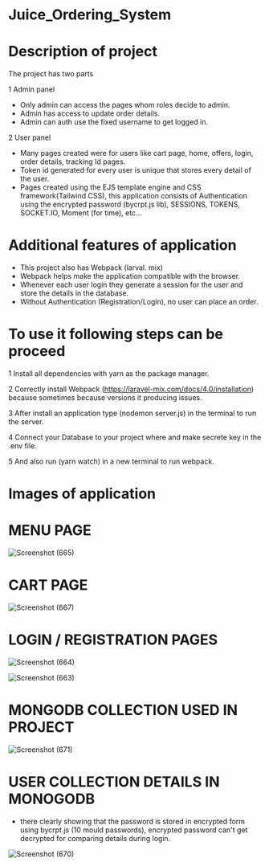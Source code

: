 # Juice_Ordering_System
 
# Description of project

The project has two parts

1 Admin panel
 * Only admin can access the pages whom roles decide to admin. 
 * Admin has access to update order details.
 * Admin can auth use the fixed username to get logged in.
 
2 User panel
 * Many pages created were for users like cart page, home, offers, login,    order details, tracking Id pages.
 * Token id generated for every user is unique that stores every detail of the user.
 * Pages created using the EJS template engine and CSS framework(Tailwind CSS), this application consists of Authentication using the 
   encrypted password (bycrpt.js lib), SESSIONS, TOKENS, SOCKET.IO, Moment (for time), etc...

# Additional features of application
 * This project also has Webpack (larval. mix)
 * Webpack helps make the application compatible with the browser.
 * Whenever each user login they generate a session for the user and store the details in the database.
 * Without Authentication (Registration/Login), no user can place an order.

# To use it following steps can be proceed

 1 Install all dependencies with yarn as the package manager.
 
 2 Correctly install Webpack (https://laravel-mix.com/docs/4.0/installation) because sometimes because versions it producing issues.
 
 3 After install an application type (nodemon server.js) in the terminal to run the server.
 
 4  Connect your Database to your project where and make secrete key in the .env file. 
 
 5 And also run (yarn watch) in a new terminal to run webpack.

# Images of  application 

# MENU PAGE 

![Screenshot (665)](https://user-images.githubusercontent.com/74869287/130316693-bd7ead15-9e4d-4a3c-8bcc-570249abf254.png)

# CART PAGE

![Screenshot (667)](https://user-images.githubusercontent.com/74869287/130316765-696da842-ac1e-43e3-859a-536c801da095.png)

# LOGIN / REGISTRATION PAGES

![Screenshot (664)](https://user-images.githubusercontent.com/74869287/130316772-ef3cd624-7ecc-4795-be8e-a72d4fcd373a.png)

![Screenshot (663)](https://user-images.githubusercontent.com/74869287/130316732-840a13b6-1f02-4653-a429-b37cb338dc6d.png)

# MONGODB COLLECTION USED IN PROJECT

![Screenshot (671)](https://user-images.githubusercontent.com/74869287/130317439-0f21a200-3ad5-4355-8f33-817553c875dd.png)

# USER COLLECTION DETAILS IN MONOGODB

* there clearly showing that the password is stored in encrypted form using bycrpt.js (10 mould passwords),
  encrypted password can't get decrypted for comparing details during login.
  
![Screenshot (670)](https://user-images.githubusercontent.com/74869287/130317453-98aca5c7-0124-403b-81c9-9099efa3bb06.png)
